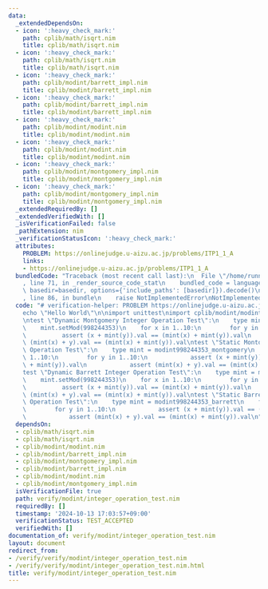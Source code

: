```yaml
---
data:
  _extendedDependsOn:
  - icon: ':heavy_check_mark:'
    path: cplib/math/isqrt.nim
    title: cplib/math/isqrt.nim
  - icon: ':heavy_check_mark:'
    path: cplib/math/isqrt.nim
    title: cplib/math/isqrt.nim
  - icon: ':heavy_check_mark:'
    path: cplib/modint/barrett_impl.nim
    title: cplib/modint/barrett_impl.nim
  - icon: ':heavy_check_mark:'
    path: cplib/modint/barrett_impl.nim
    title: cplib/modint/barrett_impl.nim
  - icon: ':heavy_check_mark:'
    path: cplib/modint/modint.nim
    title: cplib/modint/modint.nim
  - icon: ':heavy_check_mark:'
    path: cplib/modint/modint.nim
    title: cplib/modint/modint.nim
  - icon: ':heavy_check_mark:'
    path: cplib/modint/montgomery_impl.nim
    title: cplib/modint/montgomery_impl.nim
  - icon: ':heavy_check_mark:'
    path: cplib/modint/montgomery_impl.nim
    title: cplib/modint/montgomery_impl.nim
  _extendedRequiredBy: []
  _extendedVerifiedWith: []
  _isVerificationFailed: false
  _pathExtension: nim
  _verificationStatusIcon: ':heavy_check_mark:'
  attributes:
    PROBLEM: https://onlinejudge.u-aizu.ac.jp/problems/ITP1_1_A
    links:
    - https://onlinejudge.u-aizu.ac.jp/problems/ITP1_1_A
  bundledCode: "Traceback (most recent call last):\n  File \"/home/runner/.local/lib/python3.10/site-packages/onlinejudge_verify/documentation/build.py\"\
    , line 71, in _render_source_code_stat\n    bundled_code = language.bundle(stat.path,\
    \ basedir=basedir, options={'include_paths': [basedir]}).decode()\n  File \"/home/runner/.local/lib/python3.10/site-packages/onlinejudge_verify/languages/nim.py\"\
    , line 86, in bundle\n    raise NotImplementedError\nNotImplementedError\n"
  code: "# verification-helper: PROBLEM https://onlinejudge.u-aizu.ac.jp/problems/ITP1_1_A\n\
    echo \"Hello World\"\n\nimport unittest\nimport cplib/modint/modint\n\naddOutputFormatter(newConsoleOutputFormatter(OutputLevel.PRINT_FAILURES))\n\
    \ntest \"Dynamic Montgomery Integer Operation Test\":\n    type mint = modint_montgomery\n\
    \    mint.setMod(998244353)\n    for x in 1..10:\n        for y in 1..10:\n  \
    \          assert (x + mint(y)).val == (mint(x) + mint(y)).val\n            assert\
    \ (mint(x) + y).val == (mint(x) + mint(y)).val\ntest \"Static Montogomery Integer\
    \ Operation Test\":\n    type mint = modint998244353_montgomery\n    for x in\
    \ 1..10:\n        for y in 1..10:\n            assert (x + mint(y)).val == (mint(x)\
    \ + mint(y)).val\n            assert (mint(x) + y).val == (mint(x) + mint(y)).val\n\
    test \"Dynamic Barrett Integer Operation Test\":\n    type mint = modint_barrett\n\
    \    mint.setMod(998244353)\n    for x in 1..10:\n        for y in 1..10:\n  \
    \          assert (x + mint(y)).val == (mint(x) + mint(y)).val\n            assert\
    \ (mint(x) + y).val == (mint(x) + mint(y)).val\ntest \"Static Barrett Integer\
    \ Operation Test\":\n    type mint = modint998244353_barrett\n    for x in 1..10:\n\
    \        for y in 1..10:\n            assert (x + mint(y)).val == (mint(x) + mint(y)).val\n\
    \            assert (mint(x) + y).val == (mint(x) + mint(y)).val\n"
  dependsOn:
  - cplib/math/isqrt.nim
  - cplib/math/isqrt.nim
  - cplib/modint/modint.nim
  - cplib/modint/barrett_impl.nim
  - cplib/modint/montgomery_impl.nim
  - cplib/modint/barrett_impl.nim
  - cplib/modint/modint.nim
  - cplib/modint/montgomery_impl.nim
  isVerificationFile: true
  path: verify/modint/integer_operation_test.nim
  requiredBy: []
  timestamp: '2024-10-13 17:03:57+09:00'
  verificationStatus: TEST_ACCEPTED
  verifiedWith: []
documentation_of: verify/modint/integer_operation_test.nim
layout: document
redirect_from:
- /verify/verify/modint/integer_operation_test.nim
- /verify/verify/modint/integer_operation_test.nim.html
title: verify/modint/integer_operation_test.nim
---
```

